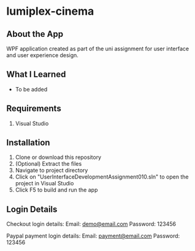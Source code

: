 # lumiplex-cinema

## About the App
WPF application created as part of the uni assignment for user interface and user experience design.

## What I Learned
* To be added

## Requirements
1. Visual Studio

## Installation
1. Clone or download this repository
2. (Optional) Extract the files
3. Navigate to project directory
4. Click on "UserInterfaceDevelopmentAssignment010.sln" to open the project in Visual Studio
5. Click F5 to build and run the app

## Login Details
Checkout login details: 
Email: demo@email.com
Password: 123456

Paypal payment login details:
Email: payment@email.com
Password: 123456